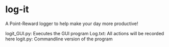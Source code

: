 # log-it
A Point-Reward logger to help make your day more productive!

logit_GUI.py: Executes the GUI program
Log.txt: All actions will be recorded here
logit.py: Commandline version of the program
